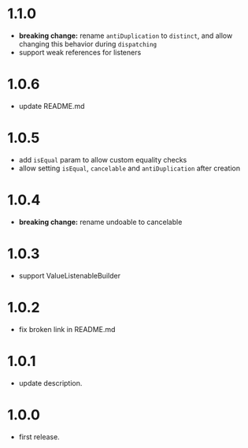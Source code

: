 # 1.1.0
- **breaking change:** rename `antiDuplication` to `distinct`, and allow changing this behavior during `dispatching`
- support weak references for listeners

# 1.0.6
- update README.md

# 1.0.5
- add `isEqual` param to allow custom equality checks
- allow setting `isEqual`, `cancelable` and `antiDuplication` after creation

# 1.0.4
- **breaking change:** rename undoable to cancelable

# 1.0.3
- support ValueListenableBuilder

# 1.0.2
- fix broken link in README.md

# 1.0.1
- update description.

# 1.0.0
- first release.